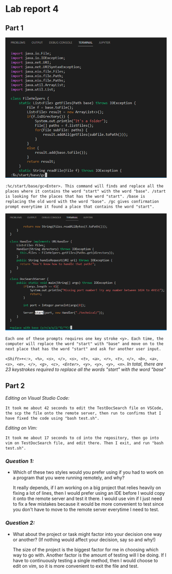 # Lab report 4
## **Part 1**

![Image](CSE15L_Images\Lab4Part1(2).PNG)

    :%c/start/base/gc<Enter>. This command will finds and replace all the places where it contains the word "start" with the word "base". /start is looking for the places that has the word "start". /base is replacing the old word with the word "base". /gc gives confirmation prompt everytime it found a place that contains the word "start".

![Image](CSE15L_Images\Lab4Part1(1).PNG)

    Each one of these prompts requires one key stroke <y>. Each time, the computer will replace the word "start" with "base" and move on to the next place that has the word "start" and ask for another user input.

*`<Shift>+<:>, <%>, <s>, </>, <s>, <t>, <a>, <r>, <t>, </>, <b>, <a>, <s>, <e>, </>, <g>, <c>, <Enter>, <y>, <y>, <y>, <n>`. In total, there are 23 keystrokes required to replace all the words "start" with the word "base"*

## **Part 2**

*Editing on Visual Studio Code:*

    It took me about 42 seconds to edit the TestDocSearch file on VSCode, the scp the file onto the remote server, then run to confirms that I have fixed the code using "bash test.sh".

*Editing on Vim:*

    It took me about 17 seconds to cd into the repository, then go into vim on TestDocSearch file, and edit there. Then I exit, and run "bash test.sh".

### *Question 1:*

- Which of these two styles would you prefer using if you had to work on a program that you were running remotely, and why?

    It really depends, if I am working on a big project that relies heavily on fixing a lot of lines, then I would prefer using an IDE before I would copy it onto the remote server and test it there. I would use vim if I just need to fix a few mistakes because it would be more convenient to test since you don't have to move to the remote server everytime I need to test.

### *Question 2:*

- What about the project or task might factor into your decision one way or another? (If nothing would affect your decision, say so and why!)

    The size of the project is the biggest factor for me in choosing which way to go with. Another factor is the amount of testing will I be doing. If I have to continuously testing a single method, then I would choose to edit on vim, so it is more convenient to exit the file and test.
